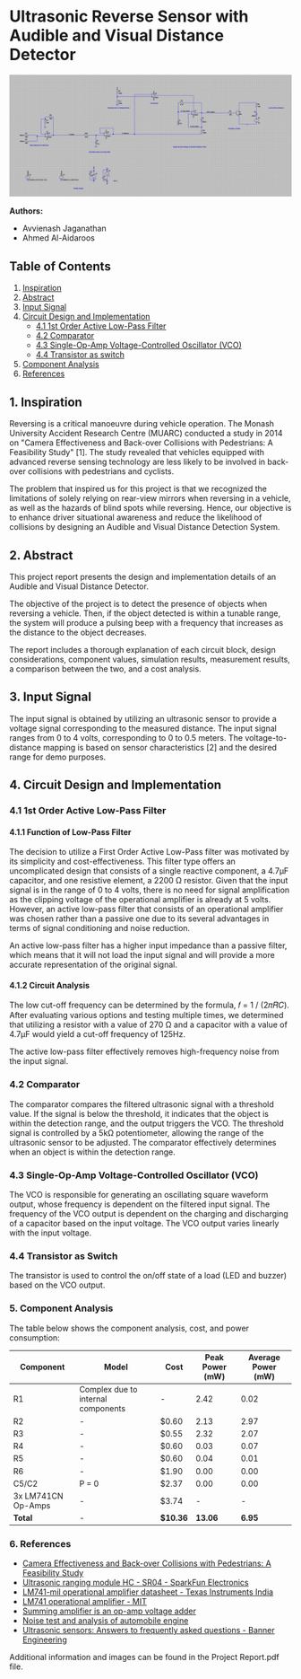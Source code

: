 # Ultrasonic Reverse Sensor with Audible and Visual Distance Detector

![Circuit Diagram](images/circuit_diagram.jpg)

**Authors:**
- Avvienash Jaganathan
- Ahmed Al-Aidaroos

## Table of Contents

1. [Inspiration](#1-inspiration)
2. [Abstract](#2-abstract)
3. [Input Signal](#3-input-signal)
4. [Circuit Design and Implementation](#4-circuit-design-and-implementation)
   - [4.1 1st Order Active Low-Pass Filter](#41-1st-order-active-low-pass-filter)
   - [4.2 Comparator](#42-comparator)
   - [4.3 Single-Op-Amp Voltage-Controlled Oscillator (VCO)](#43-single-op-amp-voltage-controlled-oscillator-vco)
   - [4.4 Transistor as switch](#44-transistor-as-switch)
5. [Component Analysis](#5-component-analysis)
6. [References](#6-references)

## 1. Inspiration

Reversing is a critical manoeuvre during vehicle operation. The Monash University Accident Research Centre (MUARC) conducted a study in 2014 on "Camera Effectiveness and Back-over Collisions with Pedestrians: A Feasibility Study" [1]. The study revealed that vehicles equipped with advanced reverse sensing technology are less likely to be involved in back-over collisions with pedestrians and cyclists.

The problem that inspired us for this project is that we recognized the limitations of solely relying on rear-view mirrors when reversing in a vehicle, as well as the hazards of blind spots while reversing. Hence, our objective is to enhance driver situational awareness and reduce the likelihood of collisions by designing an Audible and Visual Distance Detection System.

## 2. Abstract

This project report presents the design and implementation details of an Audible and Visual Distance Detector.

The objective of the project is to detect the presence of objects when reversing a vehicle. Then, if the object detected is within a tunable range, the system will produce a pulsing beep with a frequency that increases as the distance to the object decreases.

The report includes a thorough explanation of each circuit block, design considerations, component values, simulation results, measurement results, a comparison between the two, and a cost analysis.

## 3. Input Signal

The input signal is obtained by utilizing an ultrasonic sensor to provide a voltage signal corresponding to the measured distance. The input signal ranges from 0 to 4 volts, corresponding to 0 to 0.5 meters. The voltage-to-distance mapping is based on sensor characteristics [2] and the desired range for demo purposes.

## 4. Circuit Design and Implementation

### 4.1 1st Order Active Low-Pass Filter

#### 4.1.1 Function of Low-Pass Filter

The decision to utilize a First Order Active Low-Pass filter was motivated by its simplicity and cost-effectiveness. This filter type offers an uncomplicated design that consists of a single reactive component, a 4.7µF capacitor, and one resistive element, a 2200 Ω resistor. Given that the input signal is in the range of 0 to 4 volts, there is no need for signal amplification as the clipping voltage of the operational amplifier is already at 5 volts. However, an active low-pass filter that consists of an operational amplifier was chosen rather than a passive one due to its several advantages in terms of signal conditioning and noise reduction.

An active low-pass filter has a higher input impedance than a passive filter, which means that it will not load the input signal and will provide a more accurate representation of the original signal.

#### 4.1.2 Circuit Analysis

The low cut-off frequency can be determined by the formula, 𝑓 = 1 / (2𝜋𝑅𝐶). After evaluating various options and testing multiple times, we determined that utilizing a resistor with a value of 270 Ω and a capacitor with a value of 4.7µF would yield a cut-off frequency of 125Hz.

The active low-pass filter effectively removes high-frequency noise from the input signal.

### 4.2 Comparator

The comparator compares the filtered ultrasonic signal with a threshold value. If the signal is below the threshold, it indicates that the object is within the detection range, and the output triggers the VCO. The threshold signal is controlled by a 5kΩ potentiometer, allowing the range of the ultrasonic sensor to be adjusted. 
The comparator effectively determines when an object is within the detection range.

### 4.3 Single-Op-Amp Voltage-Controlled Oscillator (VCO)

The VCO is responsible for generating an oscillating square waveform output, whose frequency is dependent on the filtered input signal. The frequency of the VCO output is dependent on the charging and discharging of a capacitor based on the input voltage. The VCO output varies linearly with the input voltage.

### 4.4 Transistor as Switch

The transistor is used to control the on/off state of a load (LED and buzzer) based on the VCO output.

### 5. Component Analysis

The table below shows the component analysis, cost, and power consumption:

| Component       | Model                      | Cost   | Peak Power (mW) | Average Power (mW) |
|-----------------|----------------------------|--------|------------------|----------------------|
| R1              | Complex due to internal components | -      | 2.42             | 0.02                 |
| R2              | -                          | $0.60  | 2.13             | 2.97                 |
| R3              | -                          | $0.55  | 2.32             | 2.07                 |
| R4              | -                          | $0.60  | 0.03             | 0.07                 |
| R5              | -                          | $0.60  | 0.04             | 0.01                 |
| R6              | -                          | $1.90  | 0.00             | 0.00                 |
| C5/C2           | P = 0                      | $2.37  | 0.00             | 0.00                 |
| 3x LM741CN Op-Amps | -                        | $3.74  | -                | -                    |
| **Total**       | -                          | **$10.36** | **13.06**       | **6.95**             |

### 6. References

- [Camera Effectiveness and Back-over Collisions with Pedestrians: A Feasibility Study](https://www.monash.edu/muarc/archive/our-publications/reports/muarc321)
- [Ultrasonic ranging module HC - SR04 - SparkFun Electronics](https://cdn.sparkfun.com/datasheets/Sensors/Proximity/HCSR04.pdf)
- [LM741-mil operational amplifier datasheet - Texas Instruments India](https://www.ti.com/lit/ds/symlink/lm741-mil.pdf)
- [LM741 operational amplifier - MIT](https://www.mit.edu/~6.301/LM741.pdf)
- [Summing amplifier is an op-amp voltage adder](https://www.electronicstutorials.ws/opamp/opamp_4.html)
- [Noise test and analysis of automobile engine](https://www.scientific.net/AMM.307.196#:~:text=The%20conclusion%20is%20that%EF%BC%9Athe,noise%20frequency%20mainly%20concentrated%20in)
- [Ultrasonic sensors: Answers to frequently asked questions - Banner Engineering](https://www.bannerengineering.com/my/en/company/expert-insights/ultrasonic-sensors-101.html#/)

Additional information and images can be found in the Project Report.pdf file.
